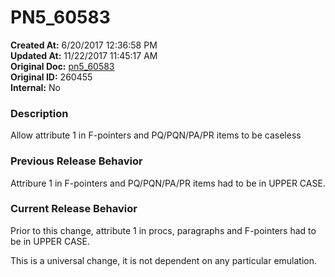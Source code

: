# PN5_60583

**Created At:** 6/20/2017 12:36:58 PM  
**Updated At:** 11/22/2017 11:45:17 AM  
**Original Doc:** [pn5_60583](https://docs.jbase.com/36526-5-6-2-release-notes/pn5_60583)  
**Original ID:** 260455  
**Internal:** No  


### Description

Allow attribute 1 in F-pointers and PQ/PQN/PA/PR items to be caseless

### 


### Previous Release Behavior

Attribure 1 in F-pointers and PQ/PQN/PA/PR items had to be in UPPER CASE.



### Current Release Behavior

Prior to this change, attribute 1 in procs, paragraphs and F-pointers had to be in UPPER CASE.

This is a universal change, it is not dependent on any particular emulation.
